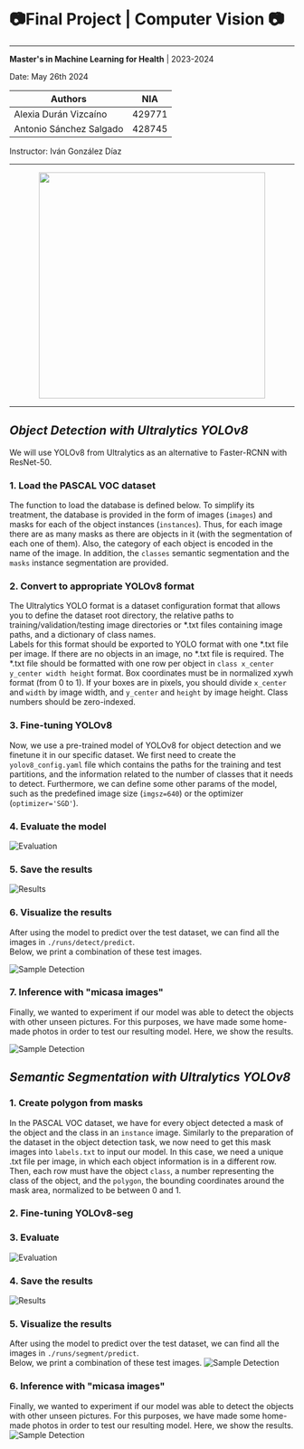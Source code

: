# 📷Final Project | Computer Vision 📷
---
**Master's in Machine Learning for Health** | 2023-2024

Date: May 26th 2024

| Authors                   |       NIA         |
| ------------------------- |    -------------  |
| Alexia Durán Vizcaíno     |       429771      |
| Antonio Sánchez Salgado   |       428745      |

Instructor: Iván González Díaz

---
<center><img src='https://c0.piktochart.com/v2/uploads/ff026532-700a-40da-a157-d9a9281918f2/3e0101f1dde2efcf0c3bc8a76fdd32cff2995805_original.png' width=400 /></center>

---

## *Object Detection with Ultralytics **YOLOv8***

We will use YOLOv8 from Ultralytics as an alternative to Faster-RCNN with ResNet-50.

### 1. Load the PASCAL VOC dataset 

The function to load the database is defined below. To simplify its treatment, the database is provided in the form of images (`images`) and masks for each of the object instances (`instances`). Thus, for each image there are as many masks as there are objects in it (with the segmentation of each one of them). Also, the category of each object is encoded in the name of the image. In addition, the `classes` semantic segmentation and the `masks` instance segmentation are provided.

### 2. Convert to appropriate YOLOv8 format 

The Ultralytics YOLO format is a dataset configuration format that allows you to define the dataset root directory, the relative paths to training/validation/testing image directories or *.txt files containing image paths, and a dictionary of class names.  
Labels for this format should be exported to YOLO format with one *.txt file per image. If there are no objects in an image, no *.txt file is required. The *.txt file should be formatted with one row per object in `class x_center y_center width height` format. Box coordinates must be in normalized xywh format (from 0 to 1). If your boxes are in pixels, you should divide `x_center` and `width` by image width, and `y_center` and `height` by image height. Class numbers should be zero-indexed.

### 3. Fine-tuning YOLOv8

Now, we use a pre-trained model of YOLOv8 for object detection and we finetune it in our specific dataset. We first need to create the `yolov8_config.yaml` file which contains the paths for the training and test partitions, and the information related to the number of classes that it needs to detect. Furthermore, we can define some other params of the model, such as the predefined image size (`imgsz=640`) or the optimizer (`optimizer='SGD'`).

### 4. Evaluate the model
![Evaluation](https://github.com/antoniosanch3/YOLOv8-Project/blob/main/runs/detect/confusion_matrix.png)
### 5. Save the results
![Results](https://github.com/antoniosanch3/YOLOv8-Project/blob/main/runs/detect/SGDe50/results.png)

### 6. Visualize the results

After using the model to predict over the test dataset, we can find all the images in `./runs/detect/predict`.   
Below, we print a combination of these test images.

![Sample Detection](https://github.com/antoniosanch3/YOLOv8-Project/blob/main/runs/detect/SGDe50/val_batch2_pred.jpg)

### 7. Inference with "micasa images"

Finally, we wanted to experiment if our model was able to detect the objects with other unseen pictures. For this purposes, we have made some home-made photos in order to test our resulting model. Here, we show the results.

![Sample Detection](https://github.com/antoniosanch3/YOLOv8-Project/blob/main/runs/detect/micasa_predict/IMG_6157.jpg)

## *Semantic Segmentation with Ultralytics **YOLOv8***

### 1. Create polygon from masks

In the PASCAL VOC dataset, we have for every object detected a mask of the object and the class in an `instance` image. Similarly to the preparation of the dataset in the object detection task, we now need to get this mask images into `labels.txt` to input our model. In this case, we need a unique .txt file per image, in which each object information is in a different row. Then, each row must have the object `class`, a number representing the class of the object, and the `polygon`, the bounding coordinates around the mask area, normalized to be between 0 and 1. 

### 2. Fine-tuning YOLOv8-seg

### 3. Evaluate 
![Evaluation](https://github.com/antoniosanch3/YOLOv8-Project/blob/main/runs/segment/confusion_matrix.png)

### 4. Save the results
![Results](https://github.com/antoniosanch3/YOLOv8-Project/blob/main/runs/segment/seg-SGDe50/results.png)
### 5. Visualize the results

After using the model to predict over the test dataset, we can find all the images in `./runs/segment/predict`.   
Below, we print a combination of these test images.
![Sample Detection](https://github.com/antoniosanch3/YOLOv8-Project/blob/main/runs/segment/seg-SGDe50/val_batch2_pred.jpg)

### 6. Inference with "micasa images"

Finally, we wanted to experiment if our model was able to detect the objects with other unseen pictures. For this purposes, we have made some home-made photos in order to test our resulting model. Here, we show the results.
![Sample Detection](https://github.com/antoniosanch3/YOLOv8-Project/blob/main/runs/segment/micasa_predict/IMG_6157.jpg)
